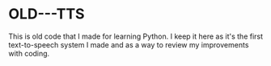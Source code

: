 # OLD---TTS
This is old code that I made for learning Python. I keep it here as it's the first text-to-speech system I made and as a way to review my improvements with coding. 
